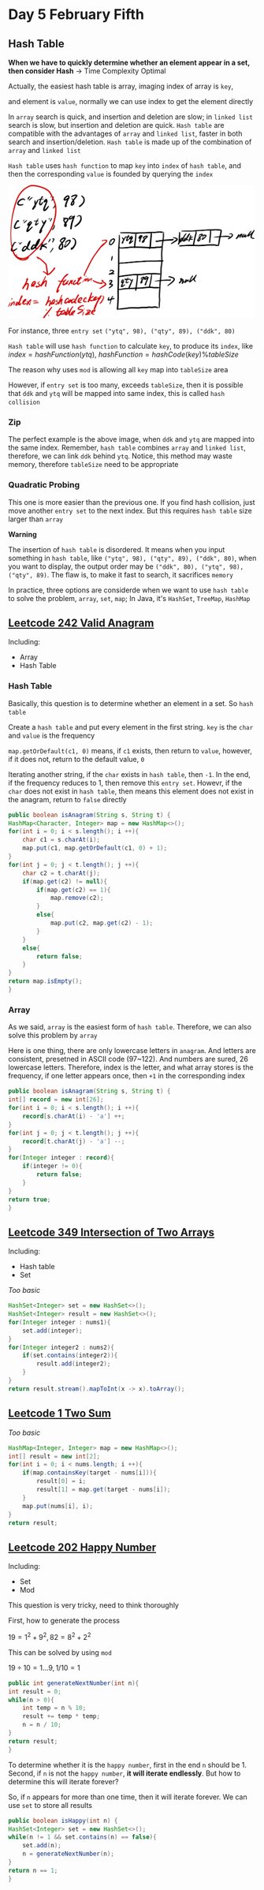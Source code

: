 # Day 5 February Fifth

## Hash Table

**When we have to quickly determine whether an element appear in a set, then consider Hash** -> Time Complexity Optimal

Actually, the easiest hash table is array, imaging index of array is `key`,

and element is `value`, normally we can use index to get the element directly

In `array` search is quick, and insertion and deletion are slow; in `linked list` search is slow, but insertion and deletion are quick. `Hash table` are compatible with the advantages of `array` and `linked list`, faster in both search and insertion/deletion. `Hash table` is made up of the combination of `array` and `linked list`

`Hash table` uses `hash function` to map `key` into `index` of `hash table`, and then the corresponding `value` is founded by querying the `index`

<img src="../picture/Februrary%20Fifth/hash%20table.png" width = "500" height = "270" alt="hash table" align=center/>

For instance, three `entry set` `("ytq", 98), ("qty", 89), ("ddk", 80)`

`Hash table` will use `hash function` to calculate `key`, to produce its `index`, like $index = hashFunction(ytq)$, $hashFunction = hashCode(key)\%tableSize$

The reason why uses `mod` is allowing all `key` map into `tableSize` area

However, if `entry set` is too many, exceeds `tableSize`, then it is possible that `ddk` and `ytq` will be mapped into same index, this is called `hash collision`

### Zip

The perfect example is the above image, when `ddk` and `ytq` are mapped into the same index. Remember, `hash table` combines `array` and `linked list`, therefore, we can link `ddk` behind `ytq`. Notice, this method may waste memory, therefore `tableSize` need to be appropriate

### Quadratic Probing

This one is more easier than the previous one. If you find hash collision, just move another `entry set` to the next index. But this requires `hash table` size larger than `array`

**Warning**

The insertion of `hash table` is disordered. It means when you input something in `hash table`, like `("ytq", 98), ("qty", 89), ("ddk", 80)`, when you want to display, the output order may be `("ddk", 80), ("ytq", 98), ("qty", 89)`. The flaw is, to make it fast to search, it sacrifices `memory`

In practice, three options are considerde when we want to use `hash table` to solve the problem, `array`, `set`, `map`; In Java, it's `HashSet`, `TreeMap`, `HashMap`

## [Leetcode 242 Valid Anagram](https://leetcode.com/problems/valid-anagram/description/)

Including:

* Array
* Hash Table

### Hash Table

Basically, this question is to determine whether an element in a set. So `hash table`

Create a `hash table` and put every element in the first string. `key` is the `char` and `value` is the frequency

`map.getOrDefault(c1, 0)` means, if `c1` exists, then return to `value`, however, if it does not, return to the default value, `0`

Iterating another string, if the `char` exists in `hash table`, then `-1`. In the end, if the frequency reduces to 1, then remove this `entry set`. Howevr, if the `char` does not exist in `hash table`, then means this element does not exist in the anagram, return to `false` directly

```java
public boolean isAnagram(String s, String t) {
HashMap<Character, Integer> map = new HashMap<>();
for(int i = 0; i < s.length(); i ++){
    char c1 = s.charAt(i);
    map.put(c1, map.getOrDefault(c1, 0) + 1);
}
for(int j = 0; j < t.length(); j ++){
    char c2 = t.charAt(j);
    if(map.get(c2) != null){
        if(map.get(c2) == 1){
            map.remove(c2);
        }
        else{
            map.put(c2, map.get(c2) - 1);
        }
    }
    else{
        return false;
    }
}
return map.isEmpty();
}
```

### Array

As we said, `array` is the easiest form of `hash table`. Therefore, we can also solve this problem by `array`

Here is one thing, there are only lowercase letters in `anagram`. And letters are consistent, presetned in ASCII code (97~122). And numbers are sured, 26 lowercase letters. Therefore, index is the letter, and what array stores is the frequency, if one letter appears once, then `+1` in the corresponding index

```java
public boolean isAnagram(String s, String t) {
int[] record = new int[26];
for(int i = 0; i < s.length(); i ++){
    record[s.charAt(i) - 'a'] ++;
}
for(int j = 0; j < t.length(); j ++){
    record[t.charAt(j) - 'a'] --;
}
for(Integer integer : record){
    if(integer != 0){
        return false;
    }
}
return true;
}
```

## [Leetcode 349 Intersection of Two Arrays](https://leetcode.com/problems/intersection-of-two-arrays/)

Including:

* Hash table
* Set

*Too basic*

```java
HashSet<Integer> set = new HashSet<>();
HashSet<Integer> result = new HashSet<>();
for(Integer integer : nums1){
    set.add(integer);
}
for(Integer integer2 : nums2){
    if(set.contains(integer2)){
        result.add(integer2);
    }
}
return result.stream().mapToInt(x -> x).toArray();
```

## [Leetcode 1 Two Sum](https://leetcode.com/problems/two-sum/)

*Too basic*

```java
HashMap<Integer, Integer> map = new HashMap<>();
int[] result = new int[2];
for(int i = 0; i < nums.length; i ++){
    if(map.containsKey(target - nums[i])){
        result[0] = i;
        result[1] = map.get(target - nums[i]);
    }
    map.put(nums[i], i);
}
return result;
```

## [Leetcode 202 Happy Number](https://leetcode.com/problems/happy-number/)

Including:

* Set
* Mod

This question is very tricky, need to think thoroughly

First, how to generate the process

$19 = 1^2 + 9^2, 82 = 8^2 + 2^2$

This can be solved by using `mod`

$19 \div 10 =1...9, 1 / 10 = 1$

```java
public int generateNextNumber(int n){
int result = 0;
while(n > 0){
    int temp = n % 10;
    result += temp * temp;
    n = n / 10;
}
return result;
}
```

To determine whether it is the `happy number`, first in the end `n` should be 1. Second, if `n` is not the `happy number`, **it will
iterate endlessly**. But how to determine this will iterate forever?

So, if `n` appears for more than one time, then it will iterate forever. We can use `set` to store all results

```java
public boolean isHappy(int n) {
HashSet<Integer> set = new HashSet<>();
while(n != 1 && set.contains(n) == false){
    set.add(n);
    n = generateNextNumber(n);
}
return n == 1; 
}
```
